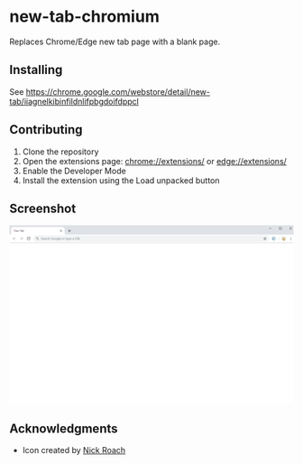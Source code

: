 # new-tab-chromium

Replaces Chrome/Edge new tab page with a blank page.

## Installing

See https://chrome.google.com/webstore/detail/new-tab/iiagnelkibinfildnlifpbgdoifdppcl

## Contributing

1. Clone the repository
1. Open the extensions page: [chrome://extensions/](chrome://extensions/) or [edge://extensions/](edge://extensions/)
1. Enable the Developer Mode
1. Install the extension using the Load unpacked button

## Screenshot

![Screenshot](screenshot.png)

## Acknowledgments

* Icon created by [Nick Roach](https://www.iconfinder.com/icons/1055104/browser_webpage_website_icon)
